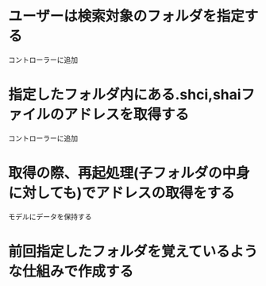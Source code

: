 # ユーザーは検索対象のフォルダを指定する
コントローラーに追加

# 指定したフォルダ内にある.shci,shaiファイルのアドレスを取得する
コントローラーに追加

# 取得の際、再起処理(子フォルダの中身に対しても)でアドレスの取得をする
モデルにデータを保持する

# 前回指定したフォルダを覚えているような仕組みで作成する